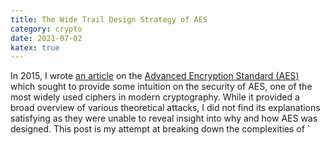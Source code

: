 ```yaml
---
title: The Wide Trail Design Strategy of AES
category: crypto
date: 2021-07-02
katex: true
---
```


In 2015, I wrote [an article](why-aes-is-secure) on the [Advanced Encryption
Standard (AES)][advanced-encryption-standard] which sought to provide some
intuition on the security of AES, one of the most widely used ciphers in modern
cryptography. While it provided a broad overview of various theoretical attacks,
I did not find its explanations satisfying as they were unable to reveal insight
into why and how AES was designed. This post is my attempt at breaking down the
complexities of `

[why-aes-is-secure]: /posts/crypto/why-aes-is-secure.html
[advanced-encryption-standard]:
  https://en.wikipedia.org/wiki/Advanced_Encryption_Standard
  "Advanced Encryption Standard"
